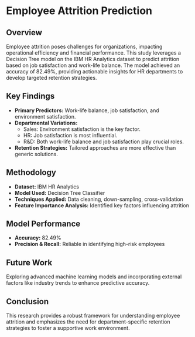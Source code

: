# Employee Attrition Prediction

## Overview
Employee attrition poses challenges for organizations, impacting operational efficiency and financial performance. This study leverages a Decision Tree model on the IBM HR Analytics dataset to predict attrition based on job satisfaction and work-life balance. The model achieved an accuracy of 82.49%, providing actionable insights for HR departments to develop targeted retention strategies.

## Key Findings
- **Primary Predictors:** Work-life balance, job satisfaction, and environment satisfaction.
- **Departmental Variations:**
  - Sales: Environment satisfaction is the key factor.
  - HR: Job satisfaction is most influential.
  - R&D: Both work-life balance and job satisfaction play crucial roles.
- **Retention Strategies:** Tailored approaches are more effective than generic solutions.

## Methodology
- **Dataset:** IBM HR Analytics
- **Model Used:** Decision Tree Classifier
- **Techniques Applied:** Data cleaning, down-sampling, cross-validation
- **Feature Importance Analysis:** Identified key factors influencing attrition

## Model Performance
- **Accuracy:** 82.49%
- **Precision & Recall:** Reliable in identifying high-risk employees

## Future Work
Exploring advanced machine learning models and incorporating external factors like industry trends to enhance predictive accuracy.

## Conclusion
This research provides a robust framework for understanding employee attrition and emphasizes the need for department-specific retention strategies to foster a supportive work environment.

